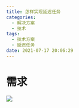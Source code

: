 ```yaml
---
title: 怎样实现延迟任务
categories:
  - 解决方案
  - 技术
tags:
  - 技术方案
  - 延迟任务
date: 2021-07-17 20:06:29
---
```


# 需求

![](/images/2021-07-17-2141.png)